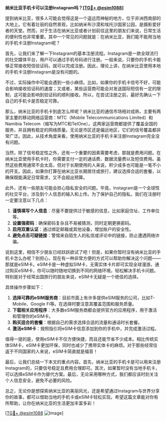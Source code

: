 **纳米比亚手机卡可以注册Instagram吗？[[TG💪+ @esim1088](https://t.me/s/esim1088)]**

提到纳米比亚，很多人可能会觉得这是一个遥远而神秘的地方，位于非洲西南部的大地上。它有着壮丽的自然景观，比如纳米布沙漠和埃托沙国家公园，是摄影爱好者的天堂。然而，对于生活在纳米比亚或者计划前往这里的朋友们来说，日常生活的便利性也非常重要。其中一个常见的问题就是：在纳米比亚，我们能不能用当地的手机卡注册Instagram呢？

首先，让我们来了解一下Instagram的基本注册流程。Instagram是一款全球流行的社交媒体平台，用户可以通过手机号码进行注册。一般来说，只要你的手机卡能够正常接收短信验证码，就可以完成注册。因此，理论上讲，在纳米比亚使用本地的手机卡注册Instagram是没有问题的。

不过，实际操作中可能会遇到一些小麻烦。比如，如果你的手机卡信号不好，可能会影响接收验证码的速度；又或者，某些运营商可能会对发送国际短信有一定的限制，这可能会影响到验证码的顺利接收。所以，在尝试注册之前，最好先确认一下自己的手机卡是否稳定可靠。

那么，纳米比亚的手机卡到底怎么样呢？纳米比亚的通信市场相对成熟，主要有两家主要的移动网络运营商：MTC（Mobile Telecommunications Limited）和Namibia Telecom（缩写为MTC和TelOne）。这两家运营商都提供了覆盖全国的服务，并且拥有稳定的网络质量。无论是市区还是偏远地区，它们的信号覆盖都非常广泛。因此，从技术角度来看，使用纳米比亚的手机卡来注册Instagram完全没有问题。

当然，除了信号稳定性之外，还有一个重要的因素需要考虑，那就是费用问题。在纳米比亚使用手机卡时，你需要支付一定的通话费、数据流量费以及短信费用。虽然这些费用通常不会太高，但对于长期使用的人来说，积少成多也可能是一笔不小的开支。因此，如果你打算在纳米比亚长期居住或旅行，建议选择合适的套餐，以确保既能满足日常需求，又不会超出预算。

此外，还有一些朋友可能会担心隐私安全的问题。毕竟，Instagram是一个全球性的社交平台，涉及到个人信息的输入和上传。为了保护自己的隐私，我们在注册时一定要注意以下几点：

1. **谨慎填写个人信息**：尽量不要提供过于敏感的信息，比如家庭住址、工作单位等。
2. **设置强密码**：确保密码复杂且不易被猜测，同时定期更换密码。
3. **启用双重认证**：通过绑定邮箱或其他设备，增加账户的安全性。
4. **避免点击可疑链接**：警惕来自陌生人的私信或评论中的链接，防止遭遇网络诈骗。

说到这里，相信不少朋友已经跃跃欲试了吧！但是，如果你暂时没有纳米比亚的手机卡怎么办呢？别担心，现在有一种非常方便的方式可以帮助你解决这个问题——那就是eSIM卡。eSIM卡是一种虚拟SIM卡，无需实体卡片即可实现全球漫游。通过购买eSIM卡，你可以随时随地切换到不同的网络环境，轻松解决手机卡问题。特别是对于经常出国旅行的朋友来说，eSIM卡无疑是一个绝佳的选择。

具体操作步骤如下：
1. **选择可靠的eSIM服务商**：目前市面上有许多提供eSIM服务的公司，比如T-Mobile、Google Fi等。在选择时要注意其覆盖范围和服务质量。
2. **下载相关应用程序**：大多数eSIM服务商都会提供官方的应用程序，用于激活和管理你的eSIM卡。
3. **购买适合的套餐**：根据自己的需求选择合适的流量和通话时长套餐。
4. **激活eSIM卡**：按照指引将eSIM卡信息添加到你的手机中，并完成激活过程。

值得一提的是，使用eSIM卡不仅方便快捷，而且还能节省不少成本。相比传统实体SIM卡，eSIM卡更加环保，同时也减少了携带实体卡的麻烦。对于那些经常往返于不同国家的人来说，eSIM卡简直就是福音！

最后，让我们总结一下本文的重点内容。首先，纳米比亚的手机卡是可以用来注册Instagram的，只要信号稳定且费用合理即可。其次，如果暂时没有当地手机卡，可以选择eSIM卡作为替代方案。最后，无论采用哪种方式，我们都应该时刻关注个人信息安全，避免不必要的风险。

总之，无论你是想探索纳米比亚的美丽风光，还是希望通过Instagram与世界分享你的故事，都可以借助当地的手机卡或eSIM卡轻松实现。希望这篇文章能对你有所帮助，让你在纳米比亚的生活更加丰富多彩！

[[TG💪+ @esim1088](https://t.me/s/esim1088) ![Image](https://i.postimg.cc/4NQfJmqS/Snipaste-2025-05-13-00-14-12.png)]